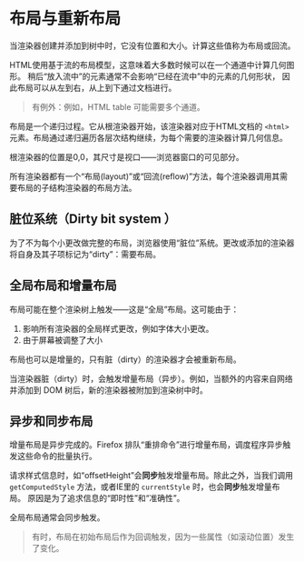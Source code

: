 # 布局与重新布局

当渲染器创建并添加到树中时，它没有位置和大小。计算这些值称为布局或回流。

HTML使用基于流的布局模型，这意味着大多数时候可以在一个通道中计算几何图形。
稍后“放入流中”的元素通常不会影响“已经在流中”中的元素的几何形状，
因此布局可以从左到右，从上到下通过文档进行。
> 有例外：例如，HTML table 可能需要多个通道。

布局是一个递归过程。它从根渲染器开始，该渲染器对应于HTML文档的 `<html>` 元素。布局通过递归遍历各层次结构继续，为每个需要的渲染器计算几何信息。

根渲染器的位置是0,0，其尺寸是视口——浏览器窗口的可见部分。

所有渲染器都有一个“布局(layout)”或“回流(reflow)”方法，每个渲染器调用其需要布局的子结构渲染器的布局方法。

## 脏位系统（Dirty bit system ）

为了不为每个小更改做完整的布局，浏览器使用“脏位”系统。更改或添加的渲染器将自身及其子项标记为“dirty”：需要布局。

## 全局布局和增量布局

布局可能在整个渲染树上触发——这是“全局”布局。这可能由于：
1. 影响所有渲染器的全局样式更改，例如字体大小更改。
2. 由于屏幕被调整了大小

布局也可以是增量的，只有脏（dirty）的渲染器才会被重新布局。

当渲染器脏（dirty）时，会触发增量布局（异步）。例如，当额外的内容来自网络并添加到 DOM 树后，新的渲染器被附加到渲染树中时。

## 异步和同步布局

增量布局是异步完成的。Firefox 排队“重排命令”进行增量布局，调度程序异步触发这些命令的批量执行。

请求样式信息时，如“offsetHeight”会**同步**触发增量布局。除此之外，当我们调用 `getComputedStyle` 方法，或者IE里的 `currentStyle` 时，也会**同步**触发增量布局。
原因是为了追求信息的“即时性”和“准确性”。

全局布局通常会同步触发。

> 有时，布局在初始布局后作为回调触发，因为一些属性（如滚动位置）发生了变化。


